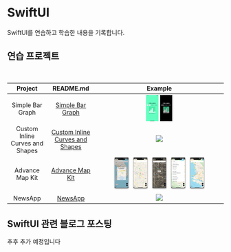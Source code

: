 # SwiftUI
SwiftUI를 연습하고 학습한 내용을 기록합니다.


## 연습 프로젝트
<br>

|       Project       |     README.md     |   Example   |
| :---: | :---: | :---: |
|    Simple Bar Graph      |   [Simple Bar Graph](https://github.com/dev-Lena/SwiftUI/tree/main/ChartPractice)     | <img src = "https://github.com/dev-Lena/SwiftUI/raw/main/ChartPractice/Media/swiftui_chart_light_mode.gif" width = "10%">  <img src = "https://github.com/dev-Lena/SwiftUI/raw/main/ChartPractice/Media/swiftui_chart_dark_mode.gif" width = "10%">|
|   Custom Inline Curves and Shapes  |  [Custom Inline Curves and Shapes](https://github.com/dev-Lena/SwiftUI/tree/main/CustomInlineCurvesAndShapes)     | <img src = "https://github.com/dev-Lena/SwiftUI/raw/main/CustomInlineCurvesAndShapes/Media/CustomInlineCurvesAndShapes.gif" width = "12%">  |
|   Advance Map Kit  |  [Advance Map Kit](https://github.com/dev-Lena/SwiftUI/tree/main/AdvanceMapKit)     | <img src = "https://github.com/dev-Lena/SwiftUI/raw/main/AdvanceMapKit/Media/LocationPermission.png" width = "14%"> <img src = "https://github.com/dev-Lena/SwiftUI/raw/main/AdvanceMapKit/Media/LocationPin.png" width = "14%"> <img src = "https://github.com/dev-Lena/SwiftUI/raw/main/AdvanceMapKit/Media/HybridMapType.png" width = "14%"> <img src = "https://github.com/dev-Lena/SwiftUI/raw/main/AdvanceMapKit/Media/SearchBar.png" width = "14%"> <img src = "https://github.com/dev-Lena/SwiftUI/raw/main/AdvanceMapKit/Media/SearchResultPin.png" width = "14%">  |
|   NewsApp  |  [NewsApp](https://github.com/dev-Lena/SwiftUI/tree/main/NewsApp)     | <img src = "https://github.com/dev-Lena/SwiftUI/raw/main/NewsApp/Media/NewsApp.gif" width = "12%">  |


## SwiftUI 관련 블로그 포스팅
추후 추가 예정입니다
